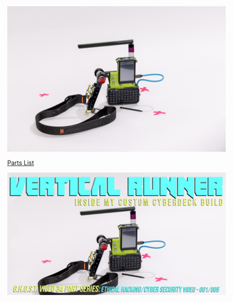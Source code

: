 ![Vertical Runner](https://raw.githubusercontent.com/l3ssth4nz3r0k00L/vertical-runner/main/media/VERTICAL%20RUNNER%20HERO.png)

 [Parts List](docs/PARTS.md)

[![Watch the Video](media/VERTICAL%20RUNNER_THUMBNAIL_V02.jpg)](https://youtu.be/4KMmvdXOdMg?si=A4kVkTU88de121oV)
